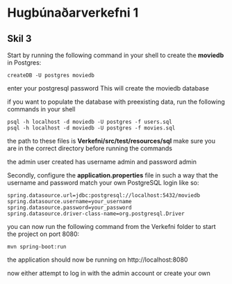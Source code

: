 # Hugbúnaðarverkefni 1

## Skil 3

Start by running the following command in your shell to create the **moviedb** in Postgres: 
```
createDB -U postgres moviedb
```

enter your postgresql password
This will create the moviedb database

if you want to populate the database with preexisting data, run the following commands in your shell
```
psql -h localhost -d moviedb -U postgres -f users.sql
psql -h localhost -d moviedb -U postgres -f movies.sql
```
the path to these files is **Verkefni/src/test/resources/sql**
make sure you are in the correct directory before running the commands

the admin user created has username admin and password admin

Secondly, configure the **application.properties** file in such a way that the username and password match your own PostgreSQL login
like so:

```
spring.datasource.url=jdbc:postgresql://localhost:5432/moviedb
spring.datasource.username=your_username
spring.datasource.password=your_password
spring.datasource.driver-class-name=org.postgresql.Driver
```


you can now run the following command from the Verkefni folder to start the project on port 8080: 
```
mvn spring-boot:run
```
the application should now be running on http://localhost:8080


now either attempt to log in with the admin account or create your own





